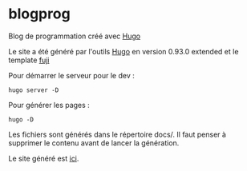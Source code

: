 # blogprog
Blog de programmation créé avec [Hugo](https://gohugo.io/)

Le site a été généré par l'outils [Hugo](https://gohugo.io/) en version 0.93.0 extended et le template [fuji](https://github.com/dsrkafuu/hugo-theme-fuji/)

Pour démarrer le serveur pour le dev :
```shell
hugo server -D
```

Pour générer les pages :
```shell
hugo -D
```
Les fichiers sont générés dans le répertoire docs/. Il faut penser à supprimer le contenu avant de lancer la génération.


Le site généré est [ici](https://abarhub.github.io/blogprog/).
